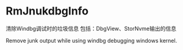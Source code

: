 # RmJnukdbgInfo
清除Windbg调试时的垃圾信息
包括：DbgView、StorNvme输出的信息

Remove junk output while using windbg debugging windows kernel.
